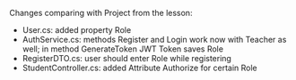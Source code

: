 Changes comparing with Project from the lesson:
- User.cs: added property Role
- AuthService.cs: methods Register and Login work now with Teacher as well; in method GenerateToken JWT Token saves Role
- RegisterDTO.cs: user should enter Role while registering
- StudentController.cs: added Attribute Authorize for certain Role
